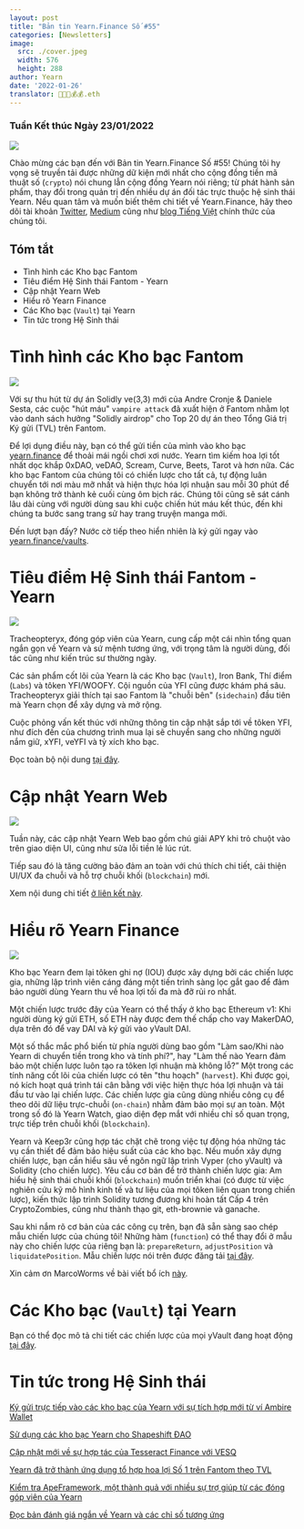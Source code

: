 ```yaml
---
layout: post
title: "Bản tin Yearn.Finance Số #55"
categories: [Newsletters]
image:
  src: ./cover.jpeg
  width: 576
  height: 288
author: Yearn
date: '2022-01-26'
translator: 🤖💵💵💰💰.eth
---
```


### Tuần Kết thúc Ngày 23/01/2022

![](./image1.jpg?w=1100&h=554)

Chào mừng các bạn đến với Bản tin Yearn.Finance Số #55! Chúng tôi hy vọng sẽ truyền tải được những dữ kiện mới nhất cho cộng đồng tiền mã thuật số (`crypto`) nói chung lẫn cộng đồng Yearn nói riêng; từ phát hành sản phẩm, thay đổi trong quản trị đến nhiều dự án đối tác trực thuộc hệ sinh thái Yearn. Nếu quan tâm và muốn biết thêm chi tiết về Yearn.Finance, hãy theo dõi tài khoản [Twitter](https://twitter.com/iearnfinance), [Medium](https://medium.com/iearn) cũng như [blog Tiếng Việt](https://vietnamese.blog.yearn.finance/) chính thức của chúng tôi.

## Tóm tắt

- Tình hình các Kho bạc Fantom
- Tiêu điểm Hệ Sinh thái Fantom - Yearn
- Cập nhật Yearn Web
- Hiểu rõ Yearn Finance
- Các Kho bạc (`Vault`) tại Yearn
- Tin tức trong Hệ Sinh thái

# Tình hình các Kho bạc Fantom

![](./image2.jpg?w=674&h=680)

Với sự thu hút từ dự án Solidly&nbsp;ve(3,3) mới của Andre Cronje & Daniele Sesta, các cuộc "hút&nbsp;máu" `vampire attack` đã xuất hiện ở Fantom nhằm lọt vào danh sách hưởng "Solidly&nbsp;airdrop" cho Top&nbsp;20 dự án theo Tổng Giá trị Ký gửi (TVL) trên Fantom.

Để lợi dụng điều này, bạn có thể gửi tiền của mình vào kho bạc [yearn.finance](https://yearn.finance/#/home) để thoải mái ngồi chơi xơi nước. Yearn tìm kiếm hoa lợi tốt nhất dọc khắp 0xDAO, veDAO, Scream, Curve, Beets, Tarot và hơn nữa. Các kho bạc Fantom của chúng tôi có chiến lược cho tất cả, tự động luân chuyển tới nơi màu mỡ nhất và hiện thực hóa lợi nhuận sau mỗi 30 phút để bạn không trở thành kẻ cuối cùng ôm bịch rác. Chúng tôi cũng sẽ sát cánh lâu dài cùng với người dùng sau khi cuộc chiến hút máu kết thúc, đến khi chúng ta bước sang trang sử hay trang truyện manga mới.

Đến lượt bạn đấy? Nước cờ tiếp theo hiển nhiên là ký gửi ngay vào [yearn.finance/vaults](https://yearn.finance/vaults).


# Tiêu điểm Hệ Sinh thái Fantom - Yearn

![](./image3.jpg?w=1456&h=819)

Tracheopteryx, đóng góp viên của Yearn, cung cấp một cái nhìn tổng quan ngắn gọn về Yearn và sứ mệnh tương ứng, với trọng tâm là người dùng, đối tác cũng như kiến trúc sư thường ngày.

Các sản phẩm cốt lõi của Yearn là các Kho bạc (`Vault`), Iron Bank, Thí điểm (`Labs`) và tôken YFI/WOOFY. Cội nguồn của YFI cũng được khám phá sâu. Tracheopteryx giải thích tại sao Fantom là "chuỗi bên" (`sidechain`) đầu tiên mà Yearn chọn để xây dựng và mở rộng.

Cuộc phỏng vấn kết thúc với những thông tin cập nhật sắp tới về tôken YFI, như đích đến của chương trình mua lại sẽ chuyển sang cho những người nắm giữ, xYFI, veYFI và tỷ xích kho bạc.

Đọc toàn bộ nội dung [tại đây](https://fantom.foundation/blog/fantom-ecosystem-spotlight-yearn/?__cf_chl_rt_tk=rdrT2KHoFbjTe1yyUOmIDA92AeTmrMPKtQW5yT18mwk-1643234302-0-gaNycGzNCH0).

# Cập nhật Yearn Web

![](./image4.jpg?w=900&h=734)

Tuần này, các cập nhật Yearn Web bao gồm chú giải APY khi trỏ chuột vào trên giao diện UI, cũng như sửa lỗi tiền lẻ lúc rút.

Tiếp sau đó là tăng cường bảo đảm an toàn với chú thích chi tiết, cải thiện UI/UX đa chuỗi và hỗ trợ chuỗi khối (`blockchain`) mới.

Xem nội dung chi tiết [ở liên kết này](https://yearnweb.substack.com/p/yearn-web-engineering-update-7d7?r=2y79e&utm_campaign=post&utm_medium=web).

# Hiểu rõ Yearn Finance

![](./image5.jpg?w=1000&h=531)

Kho bạc Yearn đem lại tôken ghi nợ (IOU) được xây dựng bởi các chiến lược gia, những lập trình viên cáng đáng một tiến trình sàng lọc gắt gao để đảm bảo người dùng Yearn thu về hoa lợi tối đa mà đỡ rủi ro nhất.

Một chiến lược trước đây của Yearn có thể thấy ở kho bạc Ethereum v1: Khi người dùng ký gửi ETH, số ETH này được đem thế chấp cho vay MakerDAO, dựa trên đó để vay DAI và ký gửi vào yVault DAI.

Một số thắc mắc phổ biến từ phía người dùng bao gồm "Làm sao/Khi nào Yearn di chuyển tiền trong kho và tính phí?", hay "Làm thế nào Yearn đảm bảo một chiến lược luôn tạo ra tôken lợi nhuận mà không lỗ?” Một trong các tính năng cốt lõi của chiến lược có tên "thu hoạch" (`harvest`). Khi được gọi, nó kích hoạt quá trình tái cân bằng với việc hiện thực hóa lợi nhuận và tái đầu tư vào lại chiến lược. Các chiến lược gia cũng dùng nhiều công cụ để theo dõi dữ liệu trực-chuỗi (`on-chain`) nhằm đảm bảo mọi sự an toàn. Một trong số đó là Yearn&nbsp;Watch, giao diện đẹp mắt với nhiều chỉ số quan trọng, trực tiếp trên chuỗi khối (`blockchain`).

Yearn và Keep3r cũng hợp tác chặt chẽ trong việc tự động hóa những tác vụ cần thiết để đảm bảo hiệu suất của các kho bạc. Nếu muốn xây dựng chiến lược, bạn cần hiểu sâu về ngôn ngữ lập trình Vyper (cho yVault) và Solidity (cho chiến lược). Yêu cầu cơ bản để trở thành chiến lược gia: Am hiểu hệ sinh thái chuỗi khối (`blockchain`) muốn triển khai (có được từ việc nghiên cứu kỹ mô hình kinh tế và tư liệu của mọi tôken liên quan trong chiến lược), kiến thức lập trình Solidity tương đương khi hoàn tất Cấp&nbsp;4 trên CryptoZombies, cũng như thành thạo git, eth-brownie và ganache.

Sau khi nắm rõ cơ bản của các công cụ trên, bạn đã sẵn sàng sao chép mẫu chiến lược của chúng tôi! Những hàm (`function`) có thể thay đổi ở mẫu này cho chiến lược của riêng bạn là: `prepareReturn`, `adjustPosition` và `liquidatePosition`. Mẫu chiến lược nói trên được đăng tải [tại đây](https://github.com/yearn/brownie-strategy-mix).

Xin cảm ơn MarcoWorms về bài viết bổ ích [này](https://medium.com/iearn/yearn-finance-explained-what-are-vaults-and-strategies-96970560432).

# Các Kho bạc (`Vault`) tại Yearn

Bạn có thể đọc mô tả chi tiết các chiến lược của mọi yVault đang hoạt động [tại đây](https://medium.com/yearn-state-of-the-vaults/the-vaults-at-yearn-9237905ffed3).

# Tin tức trong Hệ Sinh thái

[Ký gửi trực tiếp vào các kho bạc của Yearn với sự tích hợp mới từ ví Ambire Wallet](https://twitter.com/AmbireWallet/status/1483087593285820416)

[Sử dụng các kho bạc Yearn cho Shapeshift ĐAO](https://twitter.com/ShapeShift_io/status/1484599573289086984)

[Cập nhật mới về sự hợp tác của Tesseract Finance với VESQ](https://twitter.com/tesseract_fi/status/1483484524143128578)

[Yearn đã trở thành ứng dụng tổ hợp hoa lợi Số 1 trên Fantom theo TVL](https://twitter.com/vannny365/status/1484385291947368448)

[Kiểm tra ApeFramework, một thành quả với nhiều sự trợ giúp từ các đóng góp viên của Yearn](https://twitter.com/ApeFramework)

[Đọc bản đánh giá ngắn về Yearn và các chỉ số tương ứng](https://twitter.com/fuuurma/status/1484503576076599298)